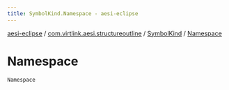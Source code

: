```yaml
---
title: SymbolKind.Namespace - aesi-eclipse
---
```


[aesi-eclipse](../../index.html) / [com.virtlink.aesi.structureoutline](../index.html) / [SymbolKind](index.html) / [Namespace](.)

# Namespace

`Namespace`